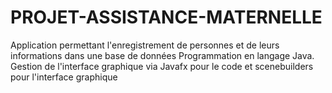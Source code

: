 # PROJET-ASSISTANCE-MATERNELLE


Application permettant l'enregistrement de personnes et de leurs informations dans une base de données 
Programmation en langage Java.
Gestion de l'interface graphique via Javafx pour le code et scenebuilders pour l'interface graphique
